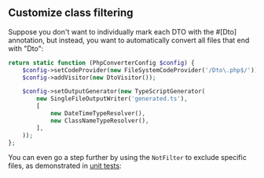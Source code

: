 ## Customize class filtering
Suppose you don't want to individually mark each DTO with the #[Dto] annotation, but instead, you want to automatically convert all files that end with "Dto":

```php
return static function (PhpConverterConfig $config) {
    $config->setCodeProvider(new FileSystemCodeProvider('/Dto\.php$/'));
    $config->addVisitor(new DtoVisitor());

    $config->setOutputGenerator(new TypeScriptGenerator(
        new SingleFileOutputWriter('generated.ts'),
        [
            new DateTimeTypeResolver(),
            new ClassNameTypeResolver(),
        ],
    ));
};
```

You can even go a step further by using the `NotFilter` to exclude specific files, as demonstrated in [unit tests](https://github.com/riverwaysoft/php-converter/blob/a8d5df2c03303c02bc9148bd1d7822d7fe48c5d8/tests/EndToEndTest.php#L297):
